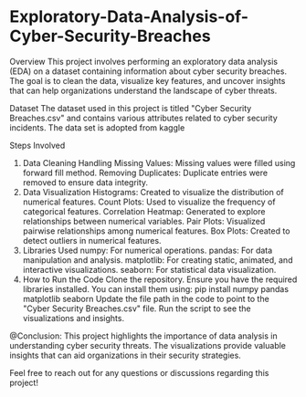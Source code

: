 # Exploratory-Data-Analysis-of-Cyber-Security-Breaches
Overview
This project involves performing an exploratory data analysis (EDA) on a dataset containing information about cyber security breaches.
The goal is to clean the data, visualize key features, and uncover insights that can help organizations understand the landscape of cyber threats.

Dataset
The dataset used in this project is titled "Cyber Security Breaches.csv" and contains various attributes related to cyber security incidents.
The data set is adopted from kaggle

Steps Involved
1. Data Cleaning
Handling Missing Values: Missing values were filled using forward fill method.
Removing Duplicates: Duplicate entries were removed to ensure data integrity.
2. Data Visualization
Histograms: Created to visualize the distribution of numerical features.
Count Plots: Used to visualize the frequency of categorical features.
Correlation Heatmap: Generated to explore relationships between numerical variables.
Pair Plots: Visualized pairwise relationships among numerical features.
Box Plots: Created to detect outliers in numerical features.
3. Libraries Used
numpy: For numerical operations.
pandas: For data manipulation and analysis.
matplotlib: For creating static, animated, and interactive visualizations.
seaborn: For statistical data visualization.
4. How to Run the Code
Clone the repository.
Ensure you have the required libraries installed. You can install them using:
pip install numpy pandas matplotlib seaborn
Update the file path in the code to point to the "Cyber Security Breaches.csv" file.
Run the script to see the visualizations and insights.


@Conclusion:
This project highlights the importance of data analysis in understanding cyber security threats. The visualizations provide valuable insights that can aid organizations in their security strategies.

Feel free to reach out for any questions or discussions regarding this project!
